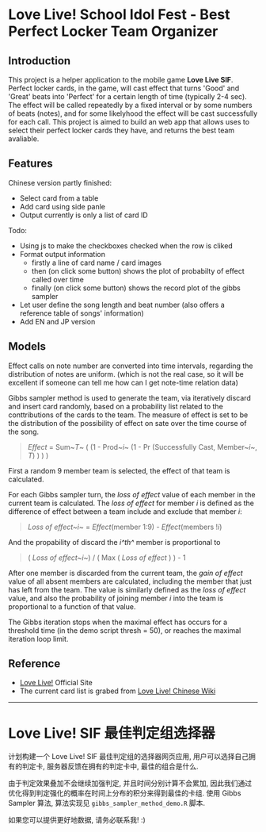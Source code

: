Love Live! School Idol Fest - Best Perfect Locker Team Organizer
================================================================

## Introduction

This project is a helper application to the mobile game __Love Live SIF__. Perfect locker cards, in the game, will cast effect that turns 'Good' and 'Great' beats into 'Perfect' for a certain length of time (typically 2-4 sec). The effect will be called repeatedly by a fixed interval or by some numbers of beats (notes), and for some likelyhood the effect will be cast successfully for each call. This project is aimed to build an web app that allows uses to select their perfect locker cards they have, and returns the best team avaliable.

## Features

Chinese version partly finished:

* Select card from a table
* Add card using side panle
* Output currently is only a list of card ID

Todo:

* Using js to make the checkboxes checked when the row is cliked
* Format output information
	- firstly a line of card name / card images
	- then (on click some button) shows the plot of probabilty of effect called over time
	- finally (on click some button) shows the record plot of the gibbs sampler
* Let user define the song length and beat number (also offers a reference table of songs' information)
* Add EN and JP version

## Models

Effect calls on note number are converted into time intervals, regarding the distribution of notes are uniform. (which is not the real case, so it will be excellent if someone can tell me how can I get note-time relation data)

Gibbs sampler method is used to generate the team, via iteratively discard and insert card randomly, based on a probability list related to the conttributions of the cards to the team. The measure of effect is set to be the distribution of the possibility of effect on sate over the time course of the song.

> _Effect_ = Sum~_T_~ ( (1 - Prod~_i_~ (1 - Pr (Successfully Cast, Member~_i_~, _T_) ) ) )

First a random 9 member team is selected, the effect of that team is calculated.

For each Gibbs sampler turn, the _loss of effect_ value of each member in the current team is calculated. The _loss of effect_ for member _i_ is defined as the difference of effect between a team include and exclude that member _i_:

> _Loss of effect~i~_ = _Effect_(member 1:9) - _Effect_(members !_i_)

And the propability of discard the _i^th^_ member is proportional to 

> ( _Loss of effect~i~_) / ( Max ( _Loss of effect_ ) ) - 1

After one member is discarded from the current team, the _gain of effect_ value of all absent members are calculated, including the member that just has left from the team. The value is similarly defined as the _loss of effect_ value, and also the probability of joining member _i_ into the team is proportional to a function of that value.

The Gibbs iteration stops when the maximal effect has occurs for a threshold time (in the demo script thresh = 50), or reaches the maximal iteration loop limit.

## Reference

- [Love Live!](http://www.lovelive-anime.jp/worldwide/) Official Site
- The current card list is grabed from [Love Live! Chinese Wiki](http://www.lovelivewiki.com)

- - -

Love Live! SIF 最佳判定组选择器
===========================

计划构建一个 Love Live! SIF 最佳判定组的选择器网页应用, 用户可以选择自己拥有的判定卡, 服务器反馈在拥有的判定卡中, 最佳的组合是什么.

由于判定效果叠加不会继续加强判定, 并且时间分别计算不会累加, 因此我们通过优化得到判定强化的概率在时间上分布的积分来得到最佳的卡组. 使用 Gibbs Sampler 算法, 算法实现见 `gibbs_sampler_method_demo.R` 脚本.

如果您可以提供更好地数据, 请务必联系我! :)